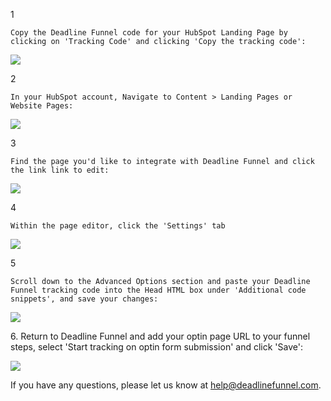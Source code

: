1

    Copy the Deadline Funnel code for your HubSpot Landing Page by clicking on 'Tracking Code' and clicking 'Copy the tracking code':  

![](https://s3.amazonaws.com/helpscout.net/docs/assets/53974d6ce4b0c76107b109d1/images/5a7b84f70428634376cfec58/file-nCV9LRDZSb.png)

2

    In your HubSpot account, Navigate to Content > Landing Pages or Website Pages:  

![](https://s3.amazonaws.com/helpscout.net/docs/assets/53974d6ce4b0c76107b109d1/images/5a343e3c2c7d3a46d5961ff3/file-0SgriKTjv4.png)

3

    Find the page you'd like to integrate with Deadline Funnel and click the link link to edit:
    
![](https://s3.amazonaws.com/helpscout.net/docs/assets/53974d6ce4b0c76107b109d1/images/5a343ea82c7d3a46d5961ff8/file-HzTI1pLL1r.png)

4

    Within the page editor, click the 'Settings' tab

![](https://s3.amazonaws.com/helpscout.net/docs/assets/53974d6ce4b0c76107b109d1/images/5a343f1404286346b0bc8f30/file-yoxC0bUumm.png)

5

    Scroll down to the Advanced Options section and paste your Deadline Funnel tracking code into the Head HTML box under 'Additional code snippets', and save your changes:

![](https://s3.amazonaws.com/helpscout.net/docs/assets/53974d6ce4b0c76107b109d1/images/5a34404d2c7d3a46d5962011/file-vx0mIM0sqt.png)

6\. Return to Deadline Funnel and add your optin page URL to your funnel steps, select 'Start tracking on optin form submission' and click 'Save':

![](https://s3.amazonaws.com/helpscout.net/docs/assets/53974d6ce4b0c76107b109d1/images/5a7b54162c7d3a4a4198e906/file-rB782e0flZ.png)

If you have any questions, please let us know at
[help@deadlinefunnel.com](mailto:mailto:help@deadlinefunnel.com).

